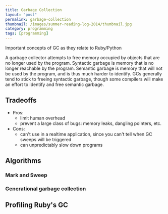 ```yaml
---
title: Garbage Collection
layout: "post"
permalink: garbage-collection
thumbnail: /images/summer-reading-log-2014/thumbnail.jpg
category: programming
tags: [programming]
---
```


Important concepts of GC as they relate to Ruby/Python

A garbage collector attempts to free memory occupied by objects that are no longer used by the program.
Syntactic garbage is memory that is no longer reachable by the program. Semantic garbage is memory that will not be used by the program, and is thus much harder to identify. GCs generally tend to stick to freeing syntactic garbage, though some compilers will make an effort to identify and free semantic garbage.

## Tradeoffs

- Pros:
  - limit human overhead
  - prevent a large class of bugs: memory leaks, dangling pointers, etc.
- Cons:
  - can't use in a realtime application, since you can't tell when GC sweeps will be triggered
  - can unpredictably slow down programs

## Algorithms

### Mark and Sweep

### Generational garbage collection

## Profiling Ruby's GC
